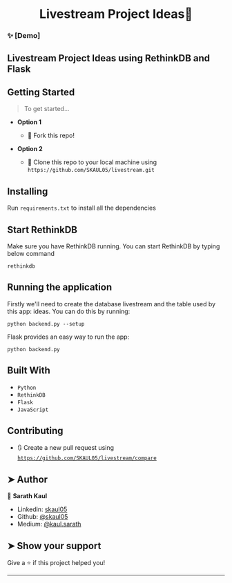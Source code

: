 <h1 align="center">Livestream Project Ideas👋</h1>

### ✨ [Demo]

## Livestream Project Ideas using RethinkDB and Flask

## Getting Started

> To get started...

- **Option 1**

  - 🍴 Fork this repo!

- **Option 2**
  - 👯 Clone this repo to your local machine using `https://github.com/SKAUL05/livestream.git`

## Installing

Run `requirements.txt` to install all the dependencies

## Start RethinkDB

Make sure you have RethinkDB running. You can start RethinkDB by typing below command

```
rethinkdb
```

## Running the application

Firstly we'll need to create the database livestream and the table used by this app: ideas. You can do this by running:

```
python backend.py --setup
```

Flask provides an easy way to run the app:

```
python backend.py
```

## Built With

- `Python`
- `RethinkDB`
- `Flask`
- `JavaScript`

## Contributing

- 🔃 Create a new pull request using <a href="https://github.com/SKAUL05/livestream/compare/" target="_blank">`https://github.com/SKAUL05/livestream/compare`</a>

## ➤ Author

👤 **Sarath Kaul**

- Linkedin: [skaul05](https://www.linkedin.com/in/skaul05/)
- Github: [@skaul05](https://github.com/skaul05)
- Medium: [@kaul.sarath](https://medium.com/@kaul.sarath)

## ➤ Show your support

Give a ⭐️ if this project helped you!

---
